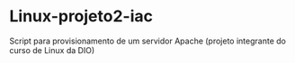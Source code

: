 # Linux-projeto2-iac
Script para provisionamento de um servidor Apache (projeto integrante do curso de Linux da DIO)
